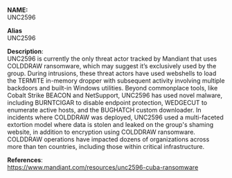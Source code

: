**NAME:**  
UNC2596 


**Alias**  
UNC2596


**Description**:   
UNC2596 is currently the only threat actor tracked by Mandiant that uses COLDDRAW ransomware, which may suggest it’s exclusively used by the group. During intrusions, these threat actors have used webshells to load the TERMITE in-memory dropper with subsequent activity involving multiple backdoors and built-in Windows utilities. Beyond commonplace tools, like Cobalt Strike BEACON and NetSupport, UNC2596 has used novel malware, including BURNTCIGAR to disable endpoint protection, WEDGECUT to enumerate active hosts, and the BUGHATCH custom downloader. In incidents where COLDDRAW was deployed, UNC2596 used a multi-faceted extortion model where data is stolen and leaked on the group's shaming website, in addition to encryption using COLDDRAW ransomware. COLDDRAW operations have impacted dozens of organizations across more than ten countries, including those within critical infrastructure.


**References**:  
https://www.mandiant.com/resources/unc2596-cuba-ransomware